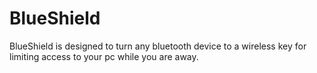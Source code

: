 # BlueShield
BlueShield is designed to turn any bluetooth device to a wireless key for limiting access to your pc while you are away.

